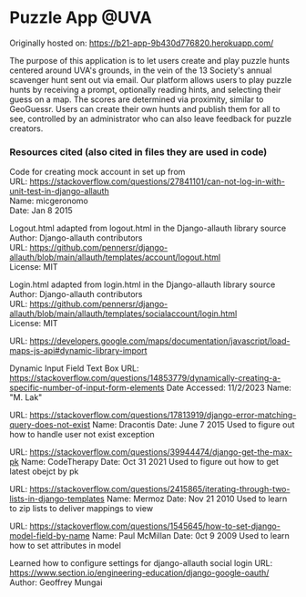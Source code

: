 # Puzzle App @UVA

Originally hosted on: https://b21-app-9b430d776820.herokuapp.com/

The purpose of this application is to let users create and play puzzle hunts centered around UVA's grounds, 
in the vein of the 13 Society's annual scavenger hunt sent out via email. Our platform allows
users to play puzzle hunts by receiving a prompt, optionally reading hints, and selecting their 
guess on a map. The scores are determined via proximity, similar to GeoGuessr. Users can create their
own hunts and publish them for all to see, controlled by an administrator who can also leave feedback
for puzzle creators.

### Resources cited (also cited in files they are used in code)

Code for creating mock account in set up from\
URL: https://stackoverflow.com/questions/27841101/can-not-log-in-with-unit-test-in-django-allauth \
Name: micgeronomo\
Date: Jan 8 2015

Logout.html adapted from logout.html in the Django-allauth library source\
Author: Django-allauth contributors\
URL: https://github.com/pennersr/django-allauth/blob/main/allauth/templates/account/logout.html \
License: MIT

Login.html adapted from login.html in the Django-allauth library source\
Author: Django-allauth contributors\
URL: https://github.com/pennersr/django-allauth/blob/main/allauth/templates/socialaccount/login.html \
License: MIT

URL: https://developers.google.com/maps/documentation/javascript/load-maps-js-api#dynamic-library-import    

Dynamic Input Field Text Box
URL: https://stackoverflow.com/questions/14853779/dynamically-creating-a-specific-number-of-input-form-elements
Date Accessed: 11/2/2023
Name: "M. Lak"

URL: https://stackoverflow.com/questions/17813919/django-error-matching-query-does-not-exist
Name: Dracontis
Date: June 7 2015
Used to figure out how to handle user not exist exception

URL: https://stackoverflow.com/questions/39944474/django-get-the-max-pk
Name: CodeTherapy
Date: Oct 31 2021
Used to figure out how to get latest obejct by pk


URL: https://stackoverflow.com/questions/2415865/iterating-through-two-lists-in-django-templates
Name: Mermoz
Date: Nov 21 2010
Used to learn to zip lists to deliver mappings to view

URL: https://stackoverflow.com/questions/1545645/how-to-set-django-model-field-by-name
Name: Paul McMillan
Date: 0ct 9 2009
Used to learn how to set attributes in model

Learned how to configure settings for django-allauth social login
URL: https://www.section.io/engineering-education/django-google-oauth/
Author: Geoffrey Mungai
